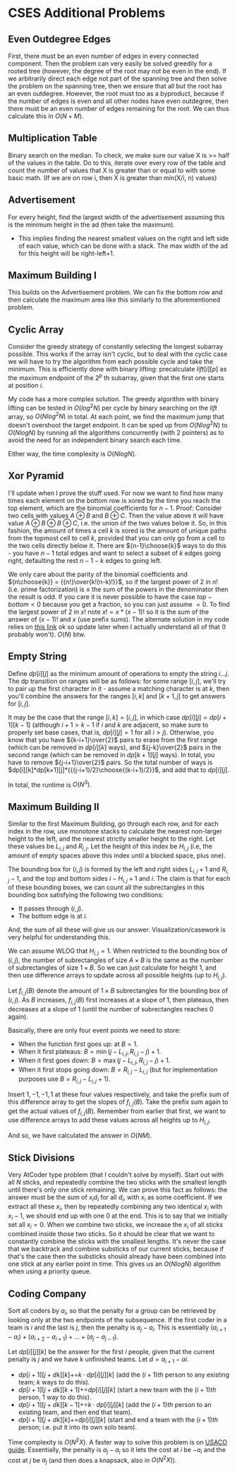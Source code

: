 # CSES Additional Problems

## Even Outdegree Edges
First, there must be an even number of edges in every connected component. Then the problem can very easily be solved greedily for a rooted tree (however, the degree of the root may not be even in the end). If we arbitrarily direct each edge not part of the spanning tree and then solve the problem on the spanning tree, then we ensure that all but the root has an even outdegree. However, the root must too as a byproduct, because if the number of edges is even and all other nodes have even outdegree, then there must be an even number of edges remaining for the root. We can thus calculate this in $O(N+M)$.

## Multiplication Table
Binary search on the median. To check, we make sure our value X is >= half of the values in the table.
Do to this, iterate over every row of the table and count the number of values that X is greater than or equal to with some basic math.
(If we are on row i, then X is greater than min(X/i, n) values)

## Advertisement
For every height, find the largest width of the advertisement assuming this is the minimum height in the ad (then take the maximum).
 - This implies finding the nearest smallest values on the right and left side of each value, which can be done with a stack.
The max width of the ad for this height will be right-left+1.

## Maximum Building I
This builds on the Advertisement problem. We can fix the bottom row and then calculate the maximum area like this similarly to the aforementioned problem.

## Cyclic Array
Consider the greedy strategy of constantly selecting the longest subarray possible. This works if the array isn't cyclic, but to deal with the cyclic case we will have to try the algorithm from each possible cycle and take the minimum. This is efficiently done with binary lifting: precalculate $lift[i][p]$ as the maximum endpoint of the $2^p$ th subarray, given that the first one starts at position $i$.

My code has a more complex solution. The greedy algorithm with binary lifting can be tested in $O(log^2N)$ per cycle by binary searching on the $lift$ array, so $O(Nlog^2N)$ in total. At each point, we find the maximum jump that doesn't overshoot the target endpoint. It can be sped up from $O(Nlog^2N)$ to $O(NlogN)$ by running all the algorithms concurrently (with 2 pointers) as to avoid the need for an independent binary search each time.

Either way, the time complexity is $O(NlogN)$.

## Xor Pyramid
I'll update when I prove the stuff used. For now we want to find how many times each element on the bottom row is xored by the time you reach the top element, which are the binomial coefficients for $n-1$. Proof: Consider two cells with values $A\oplus{B}$ and $B\oplus{C}$. Then the value above it will have value $A\oplus{B}\oplus{B}\oplus{C}$, i.e. the union of the two values below it. So, in this fashion, the amount of times a cell $k$ is xored is the amount of unique paths from the topmost cell to cell $k$, provided that you can only go from a cell to the two cells directly below it. There are ${n-1}\choose{k}$ ways to do this - you have $n-1$ total edges and want to select a subset of $k$ edges going right, defaulting the rest $n-1-k$ edges to going left.

We only care about the parity of the binomial coefficients and ${n\choose{k}} = {{n!}\over{k!(n-k)!}}$, so if the largest power of 2 in $n!$ (i.e. prime factorization) is $\le$ the sum of the powers in the denominator then the result is odd. If you care it is never possible to have the case $top-bottom < 0$ because you get a fraction, so you can just assume $= 0$. To find the largest power of $2$ in $x!$ note $x! = x*(x-1)!$ so it is the sum of the answer of $(x-1)!$ and $x$ (use prefix sums). The alternate solution in my code relies on [this link](https://math.stackexchange.com/questions/11002/cn-p-even-or-odd) ok so update later when I actually understand all of that (I probably won't). $O(N)$ btw.

## Empty String
Define $dp[i][j]$ as the minimum amount of operations to empty the string $i...j$. The dp transition on ranges will be as follows: for some range $[i,j]$, we'll try to pair up the first character in it - assume a matching character is at $k$, then you'll combine the answers for the ranges $[i,k]$ and $[k+1,j]$ to get answers for $[i,j]$. 

It may be the case that the range $[i,k] = [i,j]$, in which case $dp[i][j]=dp[i+1][k-1]$ (although $i+1>k-1$ if $i$ and $k$ are adjacent, so make sure to properly set base cases, that is, $dp[i][j]=1$ for all $i>j$). Otherwise, you know that you have ${k-i+1}\over{2}$ pairs to erase from the first range (which can be removed in $dp[i][k]$ ways), and ${j-k}\over{2}$ pairs in the second range (which can be removed in $dp[k+1][j]$ ways). In total, you have to remove ${j-i+1}\over{2}$ pairs. So the total number of ways is $dp[i][k]*dp[k+1][j]*{{(j-i+1)/2}\choose{(k-i+1)/2}}$, and add that to $dp[i][j]$. 

In total, the runtime is $O(N^3)$.

## Maximum Building II
Similar to the first Maximum Building, go through each row, and for each index in the row, use monotone stacks to calculate the nearest non-larger height to the left, and the nearest strictly smaller height to the right. Let these values be $L_{i,j}$ and $R_{i,j}$. Let the height of this index be $H_{i,j}$ (i.e, the amount of empty spaces above this index until a blocked space, plus one).

The bounding box for $(i,j)$ is formed by the left and right sides $L_{i,j}+1$ and $R_{i,j}-1$, and the top and bottom sides $i-H_{i,j}+1$ and $i$. The claim is that for each of these bounding boxes, we can count all the subrectangles in this bounding box satisfying the following two conditions:
 - It passes through $(i,j)$.
 - The bottom edge is at $i$.

And, the sum of all these will give us our answer. Visualization/casework is very helpful for understanding this.

We can assume WLOG that $H_{i,j}=1$. When restricted to the bounding box of $(i,j)$, the number of subrectangles of size $A\times{B}$ is the same as the number of subrectangles of size $1\times{B}$. So we can just calculate for height $1$, and then use difference arrays to update across all possible heights (up to $H_{i,j}$).

Let $f_{i,j}(B)$ denote the amount of $1\times{B}$ subrectangles for the bounding box of $(i,j)$. As $B$ increases, $f_{i,j}(B)$ first increases at a slope of $1$, then plateaus, then decreases at a slope of $1$ (until the number of subrectangles reaches $0$ again). 

Basically, there are only four event points we need to store: 
 - When the function first goes up: at $B=1$.
 - When it first plateaus: $B=\min(j-L_{i,j},R_{i,j}-j)+1$.
 - When it first goes down: $B=\max(j-L_{i,j},R_{i,j}-j)+1$.
 - When it first stops going down: $B=R_{i,j}-L_{i,j}$ (but for implementation purposes use $B=R_{i,j}-L_{i,j}+1$).

Insert $1,-1,-1,1$ at these four values respectively, and take the prefix sum of this difference array to get the slopes of $f_{i,j}(B)$. Take the prefix sum again to get the actual values of $f_{i,j}(B)$. Remember from earlier that first, we want to use difference arrays to add these values across all heights up to $H_{i,j}$.

And so, we have calculated the answer in $O(NM)$.

## Stick Divisions
Very AtCoder type problem (that I couldn't solve by myself). Start out with all $N$ sticks, and repeatedly combine the two sticks with the smallest length until there's only one stick remaining. We can prove this fact as follows: the answer must be the sum of $x_id_i$ for all $d_i$, with $x_i$ as some coefficient. If we extract all these $x_i$, then by repeatedly combining any two identical $x_i$ with $x_i-1$, we should end up with one $0$ at the end. This is to say that we initially set all $x_i=0$. When we combine two sticks, we increase the $x_i$ of all sticks combined inside those two sticks. So it should be clear that we want to constantly combine the sticks with the smallest lengths. It's never the case that we backtrack and combine substicks of our current sticks, because if that's the case then the substicks should already have been combined into one stick at any earlier point in time. This gives us an $O(NlogN)$ algorithm when using a priority queue.

## Coding Company
Sort all coders by $a_i$, so that the penalty for a group can be retrieved by looking only at the two endpoints of the subsequence. If the first coder in a team is $i$ and the last is $j$, then the penalty is $a_j-a_i$. This is essentially $(a_{i+1}-a_i)+(a_{i+2}-a_{i+1})+\dots+(a_j-a_{j-1})$.

Let $dp[i][j][k]$ be the answer for the first $i$ people, given that the current penalty is $j$ and we have $k$ unfinished teams. Let $d=a_{i+1}-a{i}$.
 - $dp[i+1][j+dk][k]\mathrel{{+}{=}}k\cdot{dp[i][j][k]}$ (add the $(i+1)th$ person to any existing team; $k$ ways to do this).
 - $dp[i+1][j+dk][k+1]\mathrel{{+}{=}}dp[i][j][k]$ (start a new team with the $(i+1)th$ person, $1$ way to do this).
 - $dp[i+1][j+dk][k-1]\mathrel{{+}{=}}k\cdot{dp[i][j][k]}$ (add the $(i+1)th$ person to an existing team, and then end that team).
 - $dp[i+1][j+dk][k]\mathrel{{+}{=}}dp[i][j][k]$ (start and end a team with the $(i+1)th$ person; i.e. put it into its own solo team).

Time complexity is $O(N^2X)$. A faster way to solve this problem is on [USACO guide](https://usaco.guide/problems/cses-1665-coding-company/solution). Essentially, the penalty is $a_j-a_i$ so it lets the cost at $i$ be $-a_i$ and the cost at $j$ be $a_j$ (and then does a knapsack, also in $O(N^2X)$).